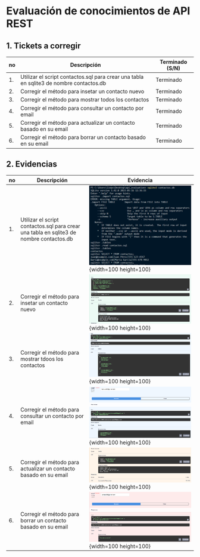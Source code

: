 # Evaluación de conocimientos de API REST

## 1. Tickets a corregir

|no|Descripción|Terminado (S/N)|
|--|--|--|
|1.|Utilizar el script contactos.sql para crear una tabla en sqlite3 de nombre contactos.db|Terminado|
|2.|Corregir el método para insetar un contacto nuevo|Terminado|
|3.|Corregir el método para mostrar todos los contactos|Terminado|
|4.|Corregir el método para consultar un contacto por email|Terminado|
|5.|Corregir el método para actualizar un contacto basado en su email|Terminado|
|6.|Corregir el método para borrar un contacto basado en su email|Terminado|

## 2. Evidencias

|no|Descripción|Evidencia|
|--|--|--|
|1.|Utilizar el script contactos.sql para crear una tabla en sqlite3 de nombre contactos.db|![Base de datos](evidencias/evidencia1.png){width=100 height=100}|
|2.|Corregir el método para insetar un contacto nuevo|![Insertar](evidencias/evidencia2.png){width=100 height=100}|
|3.|Corregir el método para mostrar tdoos los contactos|![Todos los registros](evidencias/evidencia3.png){width=100 height=100}|
|4.|Corregir el método para consultar un contacto por email|![Buscar registro](evidencias/evidencia4.png){width=100 height=100}|
|5.|Corregir el método para actualizar un contacto basado en su email|![Actualizar registro](evidencias/evidencia5.png){width=100 height=100}|
|6.|Corregir el método para borrar un contacto basado en su email|![Borrar registro](evidencias/evidencia6.png){width=100 height=100}|